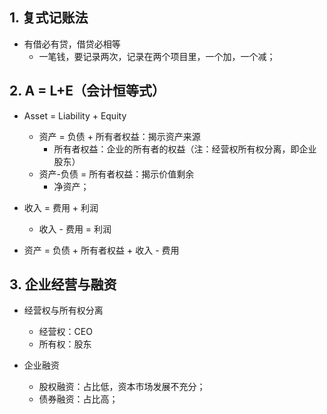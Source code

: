 

## 1. 复式记账法

- 有借必有贷，借贷必相等
    - 一笔钱，要记录两次，记录在两个项目里，一个加，一个减；


## 2. A = L+E（会计恒等式）

- Asset = Liability + Equity
    - 资产 = 负债 + 所有者权益：揭示资产来源
        - 所有者权益：企业的所有者的权益（注：经营权所有权分离，即企业股东）
    - 资产-负债 = 所有者权益：揭示价值剩余
        - 净资产；

- 收入 = 费用 + 利润
    - 收入 - 费用 = 利润

- 资产 = 负债 + 所有者权益 + 收入 - 费用


## 3. 企业经营与融资

- 经营权与所有权分离
    - 经营权：CEO
    - 所有权：股东

- 企业融资
    - 股权融资：占比低，资本市场发展不充分；
    - 债券融资：占比高；


